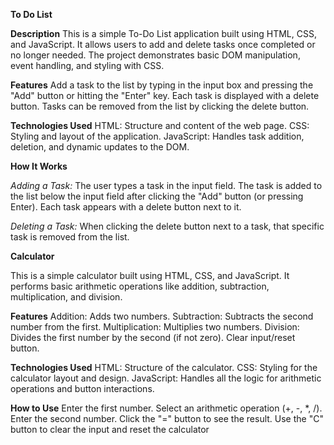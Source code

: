 **To Do List**

**Description**
This is a simple To-Do List application built using HTML, CSS, and JavaScript. It allows users to add and delete tasks once completed or no longer needed. The project demonstrates basic DOM manipulation, event handling, and styling with CSS.

**Features**
Add a task to the list by typing in the input box and pressing the "Add" button or hitting the "Enter" key.
Each task is displayed with a delete button.
Tasks can be removed from the list by clicking the delete button.

**Technologies Used**
HTML: Structure and content of the web page.
CSS: Styling and layout of the application.
JavaScript: Handles task addition, deletion, and dynamic updates to the DOM.

**How It Works**

*Adding a Task:*
The user types a task in the input field.
The task is added to the list below the input field after clicking the "Add" button (or pressing Enter).
Each task appears with a delete button next to it.

*Deleting a Task:*
When clicking the delete button next to a task, that specific task is removed from the list.


**Calculator**

This is a simple calculator built using HTML, CSS, and JavaScript. It performs basic arithmetic operations like addition, subtraction, multiplication, and division.

**Features**
Addition: Adds two numbers.
Subtraction: Subtracts the second number from the first.
Multiplication: Multiplies two numbers.
Division: Divides the first number by the second (if not zero).
Clear input/reset button.

**Technologies Used**
HTML: Structure of the calculator.
CSS: Styling for the calculator layout and design.
JavaScript: Handles all the logic for arithmetic operations and button interactions.

**How to Use**
Enter the first number.
Select an arithmetic operation (+, -, *, /).
Enter the second number.
Click the "=" button to see the result.
Use the "C" button to clear the input and reset the calculator
